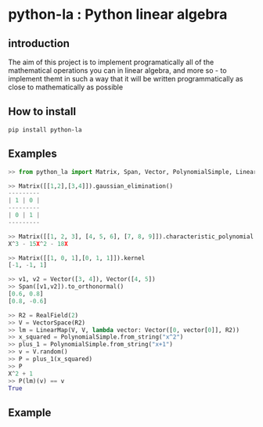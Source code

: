 # python-la : Python linear algebra
## introduction
The aim of this project is to implement programatically all of the mathematical operations you can in linear algebra, and more so - to implement themt in such a way that it will be written programmatically as close to mathematically as possible

## How to install
```pip install python-la```
## Examples
```python
>> from python_la import Matrix, Span, Vector, PolynomialSimple, LinearMap, RealField, VectorSpace

>> Matrix([[1,2],[3,4]]).gaussian_elimination()
---------
| 1 | 0 |
---------
| 0 | 1 |
---------

>> Matrix([[1, 2, 3], [4, 5, 6], [7, 8, 9]]).characteristic_polynomial
X^3 - 15X^2 - 18X

>> Matrix([[1, 0, 1],[0, 1, 1]]).kernel
[-1, -1, 1]

>> v1, v2 = Vector([3, 4]), Vector([4, 5])
>> Span([v1,v2]).to_orthonormal()
[0.6, 0.8]
[0.8, -0.6]

>> R2 = RealField(2)
>> V = VectorSpace(R2)
>> lm = LinearMap(V, V, lambda vector: Vector([0, vector[0]], R2))
>> x_squared = PolynomialSimple.from_string("x^2")
>> plus_1 = PolynomialSimple.from_string("x+1")
>> v = V.random()
>> P = plus_1(x_squared)
>> P
X^2 + 1
>> P(lm)(v) == v
True
```
## Example
